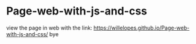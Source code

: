 # Page-web-with-js-and-css
view the page in web with the link: https://willelopes.github.io/Page-web-with-js-and-css/
bye
